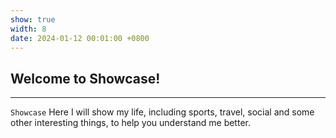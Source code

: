 ```yaml
---
show: true
width: 8
date: 2024-01-12 00:01:00 +0800
---
```


<div class="p-4">
    <h2>Welcome to Showcase!</h2>
    <hr />
    <p>
        <code>Showcase</code> Here I will show my life, including sports, travel, social and some other interesting things, to help you understand me better.
    </p>
    
</div>